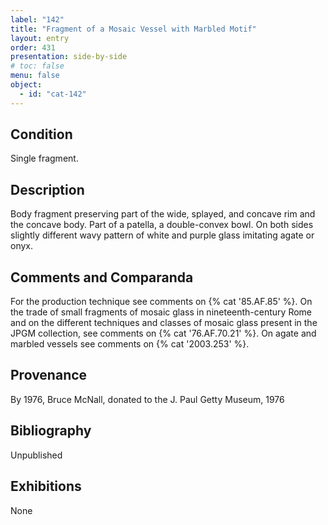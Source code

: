 ```yaml
---
label: "142"
title: "Fragment of a Mosaic Vessel with Marbled Motif"
layout: entry
order: 431
presentation: side-by-side
# toc: false
menu: false
object:
  - id: "cat-142"
---
```


## Condition

Single fragment.

## Description

Body fragment preserving part of the wide, splayed, and concave rim and the concave body. Part of a patella, a double-convex bowl. On both sides slightly different wavy pattern of white and purple glass imitating agate or onyx.

## Comments and Comparanda

For the production technique see comments on {% cat '85.AF.85' %}. On the trade of small fragments of mosaic glass in nineteenth-century Rome and on the different techniques and classes of mosaic glass present in the JPGM collection, see comments on {% cat '76.AF.70.21' %}. On agate and marbled vessels see comments on {% cat '2003.253' %}.

## Provenance

By 1976, Bruce McNall, donated to the J. Paul Getty Museum, 1976

## Bibliography

Unpublished

## Exhibitions

None
